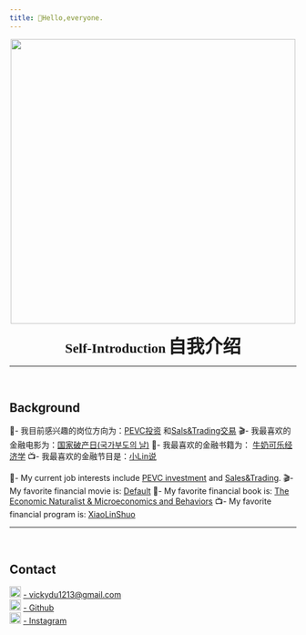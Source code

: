 ```yaml
---
title: 👋Hello,everyone.
---
```

<div align=center>
<img src="/picture/author.jpg" width = "500" height = "500"/>  

**<font face="cursive" font size=5>Self-Introduction</font>**
**<font face="KN6" font size=6>自我介绍</font>**
<br />

</div>

***

<br />

## Background

💼- 我目前感兴趣的岗位方向为：[PEVC投资](https://www.investopedia.com/ask/answers/020415/what-difference-between-private-equity-and-venture-capital.asp) 和[Sals&Trading交易](https://www.wallstreetprep.com/knowledge/the-ultimate-guide-to-sales-and-trading/)
🎬- 我最喜欢的金融电影为：[国家破产日(국가부도의 날)](https://zh.wikipedia.org/wiki/%E5%9B%BD%E5%AE%B6%E7%A0%B4%E4%BA%A7%E4%B9%8B%E6%97%A5)
📖- 我最喜欢的金融书籍为： [牛奶可乐经济学](/Home/牛奶可乐经济学.pdf) 
📺- 我最喜欢的金融节目是：[小Lin说](https://space.bilibili.com/520819684?spm_id_from=333.337.0.0)

💼- My current job interests include [PEVC investment](https://www.investopedia.com/ask/answers/020415/what-difference-between-private-equity-and-venture-capital.asp) and [Sales&Trading](https://www.wallstreetprep.com/knowledge/the-ultimate-guide-to-sales-and-trading/).
🎬- My favorite financial movie is: [Default](https://www.imdb.com/title/tt7233726/)
📖- My favorite financial book is: [The Economic Naturalist & Microeconomics and Behaviors]()
📺- My favorite financial program is: [XiaoLinShuo](https://www.youtube.com/@xiao_lin_shuo)

***

<br />

## Contact

<html>
    <head>
        <title>Contact</title>
    </head>
    <body>
        <img src="/picture/mail.png" width = "20" height = "20"/>
        <a href="mailto:vickydu1213@gmail.com">- vickydu1213@gmail.com</a>
        <br />
        <img src="/picture/github.png" width = "20" height = "20"/>
        <a href="https://github.com/Viiiikedy">- Github</a>
        <br />
        <img src="/picture/ins.png" width = "20" height = "20"/>
        <a href="https://www.instagram.com/viii.iiicky/">- Instagram</a>
    </body>
</html>